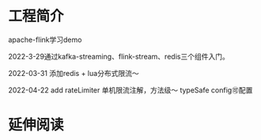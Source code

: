 # 工程简介

apache-flink学习demo

2022-3-29通过kafka-streaming、flink-stream、redis三个组件入门。

2022-03-31 添加redis + lua分布式限流～

2022-04-22 add rateLimiter 单机限流注解，方法级～ typeSafe config🉑️配置

# 延伸阅读

